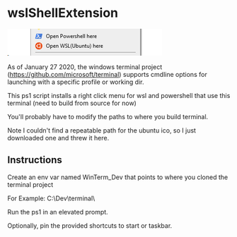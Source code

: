 # wslShellExtension

![sample screenshot of right click menu with this shell extension setup](sample.png?raw=true)

As of January 27 2020, the windows terminal project (https://github.com/microsoft/terminal) supports cmdline options for launching with a specific profile or working dir.<br>

This ps1 script installs a right click menu for wsl and powershell that use this terminal (need to build from source for now)<br>

You'll probably have to modify the paths to where you build terminal.

Note I couldn't find a repeatable path for the ubuntu ico, so I just downloaded one and threw it here.

## Instructions

Create an env var named WinTerm_Dev that points to where you cloned the terminal project

For Example: C:\Dev\terminal\

Run the ps1 in an elevated prompt.

Optionally, pin the provided shortcuts to start or taskbar.

